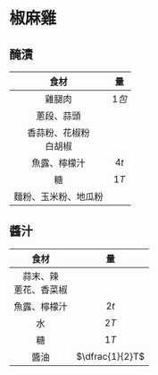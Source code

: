 <style>
.markdown-section h1 {
    background-image: url(https://tokyo-kitchen.icook.network/uploads/recipe/cover/337800/0a9dac4fba29d338.jpg);
}

.markdown-section h1::after {
    content: "幸福餐桌";
}
</style>

# 椒麻雞

## 醃漬

|            食材            |  量   |
| :------------------------: | :---: |
|           雞腿肉           | $1包$ |
|         蔥段、蒜頭         |       |
| 香蒜粉、花椒粉<br />白胡椒 |       |
|        魚露、檸檬汁        | $4t$  |
|             糖             | $1T$  |
|    麵粉、玉米粉、地瓜粉    |       |

## 醬汁

|            食材            |       量        |
| :------------------------: | :-------------: |
| 蒜末、辣<br />蔥花、香菜椒 |                 |
|        魚露、檸檬汁        |      $2t$       |
|             水             |      $2T$       |
|             糖             |      $1T$       |
|            醬油            | $\dfrac{1}{2}T$ |
